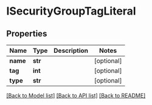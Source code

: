 # ISecurityGroupTagLiteral

## Properties
Name | Type | Description | Notes
------------ | ------------- | ------------- | -------------
**name** | **str** |  | [optional] 
**tag** | **int** |  | [optional] 
**type** | **str** |  | [optional] 

[[Back to Model list]](../README.md#documentation-for-models) [[Back to API list]](../README.md#documentation-for-api-endpoints) [[Back to README]](../README.md)


